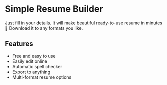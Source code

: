 # Simple Resume Builder 

Just fill in your details. It will make beautiful ready-to-use resume in minutes 💫 Download it to any formats you like. 

## Features
- Free and easy to use
- Easily edit online
- Automatic spell checker
- Export to anything
- Multi-format resume options